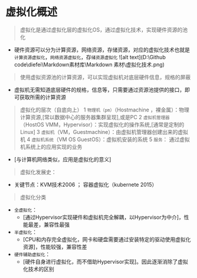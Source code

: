 # 虚拟化概述
> 虚拟化是通过虚拟化层的虚拟化OS，通过虚拟化技术，实现硬件资源的池化
- 硬件资源可以分为计算资源，网络资源，存储资源，对应的虚拟化技术也就是`计算资源虚拟化`，`网络资源虚拟化`，存`储资源虚拟化`
![alt text](D:\Github code\diefei\Markdown素材库\Markdown 素材\虚拟化技术.png)
> 使用虚拟资源池的计算资源，可以实现虚拟机对底层硬件信息，规格的屏蔽
- 虚拟机无需知道底层硬件的规格，信息等，只需要通过资源池提供的接口，即可获取所需的计算资源
> 虚拟化的层次（自底向上）
1  `物理机（pm）`（Hostmachine ，裸金属）：物理计算资源,[常以数据中心的服务器集群呈现],或是PC
2  `虚拟机管理器`（HostOS VMM，Hypervisor）：实现虚拟化的操作系统,[通常是定制的Linux]
3  `虚拟机`（VM，Guestmachine）：由虚拟机管理器创建出来的虚拟机
4  `虚拟机系统`（VM OS GuestOS）：虚拟机安装的系统
5  `服务`：  通过虚拟机系统上的应用实现的业务
- [与计算机网络类似，应用是虚拟化的意义]
> 虚拟化发展史：
- 关键节点：KVM技术2006 ； 容器虚拟化（kubernete 2015）
> 虚拟化分类
- `全虚拟化`：
  - [通过Hypervisor实现硬件和虚拟机完全解耦，以Hypervisor为中介]，性能最差，兼容性最强
- `半虚拟化`：
  - [CPU和内存完全虚拟化，网卡和硬盘需要通过安装特定的驱动使用虚拟化资源]，性能较强，兼容性差 
- `硬件辅助虚拟化`：
  - [硬件自身进行虚拟化，而不借助Hypervisor实现]。因此逐渐消除了虚拟化技术的区别